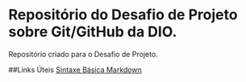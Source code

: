 # Repositório do Desafio de Projeto sobre Git/GitHub da DIO.
Repositório criado para o Desafio de Projeto.

##Links Úteis
[Sintaxe Básica Markdown](https://www.markdownguide.org/getting-started/)
